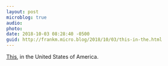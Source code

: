 ```yaml
---
layout: post
microblog: true
audio: 
photo: 
date: 2018-10-03 08:28:40 -0500
guid: http://frankm.micro.blog/2018/10/03/this-in-the.html
---
```

[This](https://www.nytimes.com/2018/09/30/us/migrant-children-tent-city-texas.html), in the United States of America. 
